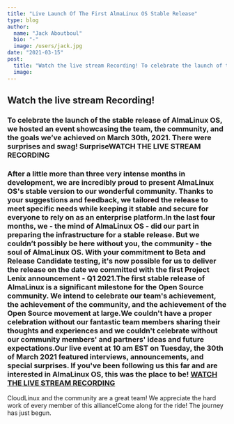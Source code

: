 ```yaml
---
title: "Live Launch Of The First AlmaLinux OS Stable Release"
type: blog
author:
  name: "Jack Aboutboul"
  bio: "-"
  image: /users/jack.jpg
date: "2021-03-15"
post:
  title: "Watch the live stream Recording! To celebrate the launch of the stable release of AlmaLinux OS, we hosted an event showcasing the team, the communit..."
  image:
---
```


## Watch the live stream Recording!

### To celebrate the launch of the stable release of AlmaLinux OS, we hosted an event showcasing the team, the community, and the goals we’ve achieved on March 30th, 2021. There were surprises and swag! SurpriseWATCH THE LIVE STREAM RECORDING

### After a little more than three very intense months in development, we are incredibly proud to present AlmaLinux OS's stable version to our wonderful community. Thanks to your suggestions and feedback, we tailored the release to meet specific needs while keeping it stable and secure for everyone to rely on as an enterprise platform.In the last four months, we - the mind of AlmaLinux OS - did our part in preparing the infrastructure for a stable release. But we couldn’t possibly be here without you, the community - the soul of AlmaLinux OS. With your commitment to Beta and Release Candidate testing, it's now possible for us to deliver the release on the date we committed with the first Project Lenix announcement - Q1 2021.The first stable release of AlmaLinux is a significant milestone for the Open Source community. We intend to celebrate our team's achievement, the achievement of the community, and the achievement of the Open Source movement at large.We couldn't have a proper celebration without our fantastic team members sharing their thoughts and experiences and we couldn't celebrate without our community members' and partners' ideas and future expectations.Our live event at 10 am EST on Tuesday, the 30th of March 2021 featured interviews, announcements, and special surprises. If you've been following us this far and are interested in AlmaLinux OS, this was the place to be! [WATCH THE LIVE STREAM RECORDING](https://youtu.be/AmjQInMOQbM)

CloudLinux and the community are a great team! We appreciate the hard work of every member of this alliance!Come along for the ride! The journey has just begun.
